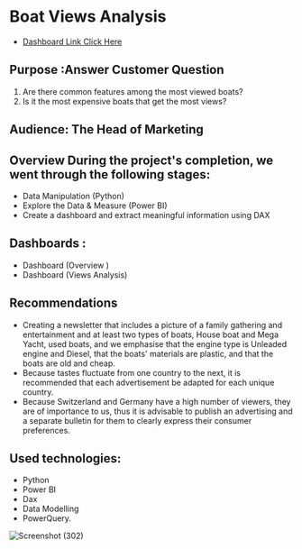 # Boat Views Analysis

* [Dashboard Link Click Here](https://www.novypro.com/project/--boat-views-analysis)

## Purpose :Answer Customer Question
  1) Are there common features among the most viewed boats?
  2) Is it the most expensive boats that get the most views?
## Audience: The Head of Marketing

## Overview During the project's completion, we went through the following stages: 
- Data Manipulation (Python) 
- Explore the Data & Measure (Power BI)
- Create a dashboard and extract meaningful information using DAX

## Dashboards :
- Dashboard (Overview )
- Dashboard (Views Analysis)

## Recommendations 
- Creating a newsletter that includes a picture of a family gathering and entertainment and at least two types of boats, House boat and Mega Yacht, used boats, and we emphasise that the engine type is Unleaded engine and Diesel, that the boats' materials are plastic, and that the boats are old and cheap.
- Because tastes fluctuate from one country to the next, it is recommended that each advertisement be adapted for each unique country.
- Because Switzerland and Germany have a high number of viewers, they are of importance to us, thus it is advisable to publish an advertising and a separate bulletin for them to clearly express their consumer preferences.


## Used technologies:
- Python
- Power BI
- Dax
- Data Modelling
- PowerQuery.

![Screenshot (302)](https://user-images.githubusercontent.com/90741989/182258993-42ae5358-acf4-449a-ab09-279253e4297c.png)
